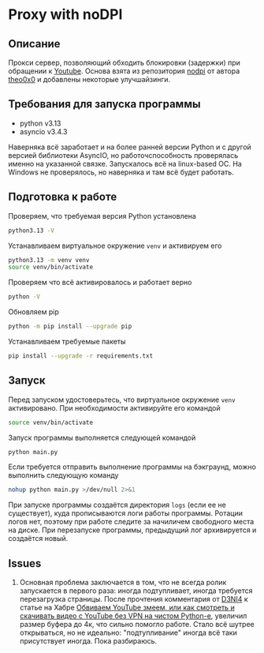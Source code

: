 # Proxy with noDPI

## Описание

Прокси сервер, позволяющий обходить блокировки (задержки) при обращении к [Youtube](https://www.youtube.com/).
Основа взята из репозитория [nodpi](https://github.com/theo0x0/nodpi) от автора [theo0x0](https://github.com/theo0x0) и добавлены некоторые улучшайзинги.

## Требования для запуска программы

  * python v3.13
  * asyncio v3.4.3

Наверняка всё заработает и на более ранней версии Python и с другой версией библиотеки AsyncIO, но работочспособность проверялась именно на указанной связке.
Запускалось всё на linux-based ОС. На Windows не проверялось, но наверняка и там всё будет работать.

## Подготовка к работе

Проверяем, что требуемая версия Python установлена

```bash
python3.13 -V
```

Устанавливаем виртуальное окружение `venv` и активируем его

```bash
python3.13 -m venv venv
source venv/bin/activate
```

Проверяем что всё активировалось и работает верно

```bash
python -V
```

Обновляем pip

```bash
python -m pip install --upgrade pip
```

Устанавливаем требуемые пакеты

```bash
pip install --upgrade -r requirements.txt
```

## Запуск

Перед запуском удостоверьтесь, что виртуальное окружение `venv` активировано. При необходимости активируйте его командой

```bash
source venv/bin/activate
```

Запуск программы выполняется следующей командой

```bash
python main.py
```

Если требуется отправить выполнение программы на бэкграунд, можно выполнить следующую команду

```bash
nohup python main.py >/dev/null 2>&1
```

При запуске программы создаётся директория `logs` (если ее не существует), куда прописываются логи работы программы.
Ротации логов нет, поэтому при работе следите за начиличем свободного места на диске.
При перезапуске программы, предыдущий лог архивируется и создаётся новый.


## Issues
1. Основная проблема заключается в том, что не всегда ролик запускается в первого раза: иногда подтупливает, иногда требуется перезагрузка страницы. После прочтения комментария от [D3NI4](https://habr.com/ru/articles/870110/#comment_27759104) к статье на Хабре [Обвиваем YouTube змеем, или как смотреть и скачивать видео с YouTube без VPN на чистом Python-е](https://habr.com/ru/articles/870110/), увеличил размер буфера до 4к, что сильно помогло работе. Стало всё шутрее открываться, но не идеально: "подтупливание" иногда всё таки присутствует иногда. Пока разбираюсь.
